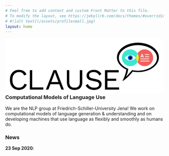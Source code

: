 ```yaml
---
# Feel free to add content and custom Front Matter to this file.
# To modify the layout, see https://jekyllrb.com/docs/themes/#overriding-theme-defaults
# #![alt text](/assets/profilesmall.jpg)  
layout: home
---
```


<img style="float: right;" src="/assets/logo.svg" style="width:80%;">

### Computational Models of Language Use

We are the NLP group at Friedrich-Schiller-University Jena! We work on computational models of language generation & understanding and on developing machines that use language as flexibly and smoothly as humans do.

### News

**23 Sep 2020**: 

<!-- This is a comment in markdown -->
